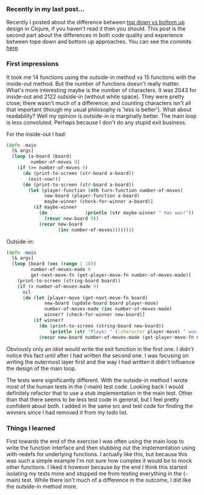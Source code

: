 ### Recently in my last post...

Recently I posted about the difference between [top down vs bottom up](http://www.charltonaustin.com/2016/04/top-down-vs-bottom-up-api-design-in.html) design in Clojure, if you haven't read it then you should. This post is the second part about the differences in both code quality and experience between tope down and bottom up approaches.  You can see the commits [here](https://github.com/charltonaustin/inside_out_ouside_in/commits).


### First impressions

It took me 14 functions using the outside-in method vs 15 functions with the inside-out method. But the number of functions doesn't really matter. What's more interesting maybe is the number of characters. It was 2043 for inside-out and 2122 outside-in (without white space). They were pretty close; there wasn't much of a difference; and counting characters isn't all that important (though my usual philosophy is 'less is better').  What about readability? Well my opinion is outside-in is marginally better. The main loop is less convoluted. Perhaps because I don't do any stupid exit business.


For the inside-out I had:

```clojure
(defn -main
  [& args]
  (loop [a-board (board)
         number-of-moves 0]
    (if (>= number-of-moves 9)
      (do (print-to-screen (str-board a-board))
        (exit-now!))
      (do (print-to-screen (str-board a-board))
        (let [player-function (nth turn-function number-of-moves)
              new-board (player-function a-board)
              maybe-winner (check-for-winner a-board)]
          (if maybe-winner
            (do              (println (str maybe-winner " has won!"))
              (recur new-board 9))
            (recur new-board
                   (inc number-of-moves))))))))

```

Outside-in:

```clojure
(defn -main
  [& args]
  (loop [board (vec (range 1 10))
         number-of-moves-made 0
         get-next-move-fn (get-player-move-fn number-of-moves-made)]
    (print-to-screen (string-board board))
    (if (= number-of-moves-made 9)
      nil
      (do (let [player-move (get-next-move-fn board)
              new-board (update-board board player-move)
              number-of-moves-made (inc number-of-moves-made)
              winner? (check-for-winner new-board)]
          (if winner?
            (do (print-to-screen (string-board new-board))
                (println (str "Player " (:character player-move) " won!")))
            (recur new-board number-of-moves-made (get-player-move-fn number-of-moves-made))))))))
```

Obviously only an idiot would write the exit function in the first one. I didn't notice this fact until after I had written the second one. I was focusing on writing the outermost layer first and the way I had written it didn't influence the design of the main loop.


The tests were significantly different. With the outside-in method I wrote most of the human tests in the (-main) test code. Looking back I would definitely refactor that to use a stub implementation in the main test. Other than that there seems to be less test code in general, but I feel pretty confident about both. I added in the same src and test code for finding the winners since I had removed it from my todo list.

### Things I learned

First towards the end of the exercise I was often using the main loop to write the function interface and then stubbing out the implementation using with-redefs for underlying functions. I actually like this, but because this was such a simple example I'm not sure how complex it would be to mock other functions. I liked it however because by the end I think this started isolating my tests more and stopped me from testing everything in the (-main) test. While there isn't much of a difference in the outcome, I did like the outside-in method more.

